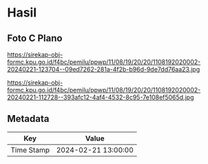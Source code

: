 # Hasil

## Foto C Plano

https://sirekap-obj-formc.kpu.go.id/f4bc/pemilu/ppwp/11/08/19/20/20/1108192020002-20240221-123704--09ed7262-281a-4f2b-b96d-9de7dd76aa23.jpg

https://sirekap-obj-formc.kpu.go.id/f4bc/pemilu/ppwp/11/08/19/20/20/1108192020002-20240221-112728--393afc12-4af4-4532-8c95-7e108ef5065d.jpg


## Metadata

| Key        | Value               |
| ---------- | ------------------- |
| Time Stamp | 2024-02-21 13:00:00 |



